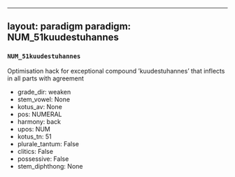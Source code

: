 
---
layout: paradigm
paradigm: NUM_51kuudestuhannes
---
### ` NUM_51kuudestuhannes `

Optimisation hack for exceptional compound ’kuudestuhannes’ that inflects in all parts with agreement
* grade_dir: weaken
* stem_vowel: None
* kotus_av: None
* pos: NUMERAL
* harmony: back
* upos: NUM
* kotus_tn: 51
* plurale_tantum: False
* clitics: False
* possessive: False
* stem_diphthong: None
